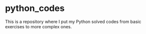 # python_codes
This is a repository where I put my Python solved codes from basic exercises to more complex ones.
